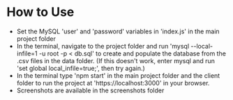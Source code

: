 # How to Use
- Set the MySQL 'user' and 'password' variables in 'index.js' in the main project folder
- In the terminal, navigate to the project folder and run 'mysql --local-infile=1 -u root -p < db.sql' to create and populate the database from the .csv files in the data folder. (If this doesn't work, enter mysql and run 'set global local_infile=true;', then try again.)
- In the terminal type 'npm start' in the main project folder and the client folder to run the project at 'https://localhost:3000' in your browser.
- Screenshots are available in the screenshots folder